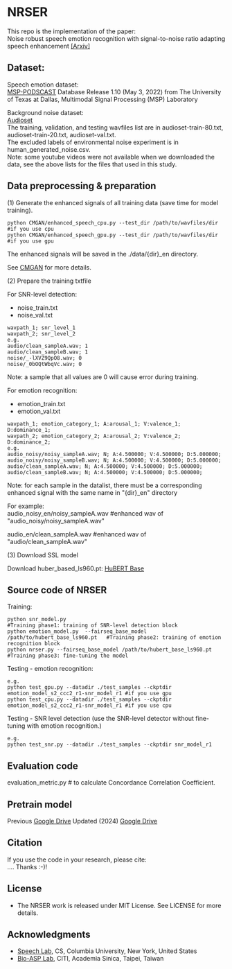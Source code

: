 # NRSER
This repo is the implementation of the paper:  
Noise robust speech emotion recognition with signal-to-noise ratio adapting speech enhancement [[Arxiv]](https://arxiv.org/abs/2309.01164)


## Dataset:

Speech emotion dataset:  
[MSP-PODSCAST](https://ecs.utdallas.edu/research/researchlabs/msp-lab/MSP-Podcast.html) Database Release 1.10 (May 3, 2022) from The University of Texas at Dallas, Multimodal Signal Processing (MSP) Laboratory

Background noise dataset:  
[Audioset](https://research.google.com/audioset/)  
The training, validation, and testing wavfiles list are in audioset-train-80.txt, audioset-train-20.txt, audioset-val.txt.   
The excluded labels of environmental noise experiment is in human_generated_noise.csv.   
Note: some youtube videos were not available when we downloaded the data, see the above lists for the files that used in this study.    

## Data preprocessing & preparation

(1) Generate the enhanced signals of all training data (save time for model training). 

```
python CMGAN/enhanced_speech_cpu.py --test_dir /path/to/wavfiles/dir #if you use cpu
python CMGAN/enhanced_speech_gpu.py --test_dir /path/to/wavfiles/dir #if you use gpu
```
The enhanced signals will be saved in the ./data/{dir}\_en directory.

See [CMGAN](https://github.com/ruizhecao96/CMGAN) for more details. 

(2) Prepare the training txtfile

For SNR-level detection: 
- noise_train.txt
- noise_val.txt

```
wavpath_1; snr_level_1
wavpath_2; snr_level_2
e.g.
audio/clean_sampleA.wav; 1
audio/clean_sampleB.wav; 1
noise/_-lXVZ9QpO8.wav; 0
noise/_0bOQtWbqVc.wav; 0
```
Note: a sample that all values are 0 will cause error during training.  
 
For emotion recognition:
- emotion_train.txt
- emotion_val.txt

```
wavpath_1; emotion_category_1; A:arousal_1; V:valence_1; D:dominance_1;
wavpath_2; emotion_category_2; A:arousal_2; V:valence_2; D:dominance_2;
e.g. 
audio_noisy/noisy_sampleA.wav; N; A:4.500000; V:4.500000; D:5.000000;
audio_noisy/noisy_sampleB.wav; N; A:4.500000; V:4.500000; D:5.000000;
audio/clean_sampleA.wav; N; A:4.500000; V:4.500000; D:5.000000;
audio/clean_sampleB.wav; N; A:4.500000; V:4.500000; D:5.000000;
```

Note: for each sample in the datalist, there must be a corresponding enhanced signal with the same name in "{dir}\_en" directory

For example:   
audio_noisy_en/noisy_sampleA.wav 
#enhanced wav of "audio_noisy/noisy_sampleA.wav"  

audio_en/clean_sampleA.wav
#enhanced wav of "audio/clean_sampleA.wav"  

(3) Download SSL model 

Download huber_based_ls960.pt: [HuBERT Base](https://github.com/facebookresearch/fairseq/blob/main/examples/hubert/README.md)

## Source code of NRSER

Training:
```
python snr_model.py                                                           #Training phase1: training of SNR-level detection block
python emotion_model.py  --fairseq_base_model /path/to/hubert_base_ls960.pt   #Training phase2: training of emotion recognition block
python nrser.py --fairseq_base_model /path/to/hubert_base_ls960.pt            #Training phase3: fine-tuning the model
```

Testing - emotion recognition:
```
e.g.
python test_gpu.py --datadir ./test_samples --ckptdir emotion_model_s2_ccc2_r1-snr_model_r1 #if you use gpu
python test_cpu.py --datadir ./test_samples --ckptdir emotion_model_s2_ccc2_r1-snr_model_r1 #if you use cpu
```

Testing - SNR level detection (use the SNR-level detector without fine-tuning with emotion recognition.)
```
e.g.
python test_snr.py --datadir ./test_samples --ckptdir snr_model_r1 
```

## Evaluation code
evaluation_metric.py # to calculate Concordance Correlation Coefficient. 

## Pretrain model
Previous [Google Drive](https://drive.google.com/drive/folders/12dTsiwFuPEu7n3tKJdSdko2-CfSvYlVz?usp=sharing)
Updated (2024) [Google Drive](https://drive.google.com/drive/folders/1cBo7ZOAGPbqZUcsZuGuJflCELpFEirM9?usp=sharing)

## Citation
If you use the code in your research, please cite:  
....
Thanks :-)!

## License
* The NRSER work is released under MIT License. See LICENSE for more details.

## Acknowledgments
* [Speech Lab](http://www.cs.columbia.edu/speech/lab.cgi), CS, Columbia University, New York, United States
* [Bio-ASP Lab](https://bio-asplab.citi.sinica.edu.tw), CITI, Academia Sinica, Taipei, Taiwan
